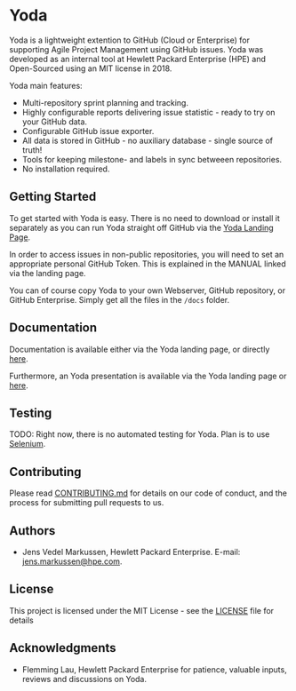 # Yoda

Yoda is a lightweight extention to GitHub (Cloud or Enterprise) for supporting Agile Project Management using GitHub issues. Yoda was developed as an internal tool at Hewlett Packard Enterprise (HPE) and Open-Sourced using an MIT license in 2018.
 
Yoda main features:
* Multi-repository sprint planning and tracking.
* Highly configurable reports delivering issue statistic - ready to try on your GitHub data. 
* Configurable GitHub issue exporter.
* All data is stored in GitHub - no auxiliary database - single source of truth!
* Tools for keeping milestone- and labels in sync betweeen repositories.
* No installation required.
 

## Getting Started

To get started with Yoda is easy. There is no need to download or install it separately as you can run Yoda straight off GitHub via the [Yoda Landing Page](https://hewlettpackard.github.io/yoda/). 

In order to access issues in non-public repositories, you will need to set an appropriate personal GitHub Token. This is explained in the MANUAL linked via the landing page.

You can of course copy Yoda to your own Webserver, GitHub repository, or GitHub Enterprise. Simply get all the files in the `/docs` folder.


## Documentation

Documentation is available either via the Yoda landing page, or directly [here](docs/MANUAL.md).

Furthermore, an Yoda presentation is available via the Yoda landing page or [here](docs/Yoda-Agile-Project-Management-with-GitHub.pdf).


## Testing

TODO: Right now, there is no automated testing for Yoda. Plan is to use [Selenium](http://www.seleniumhq.org/). 


## Contributing

Please read [CONTRIBUTING.md](CONTRIBUTING.md) for details on our code of conduct, and the process for submitting pull requests to us.


## Authors

* Jens Vedel Markussen, Hewlett Packard Enterprise. E-mail: jens.markussen@hpe.com.


## License

This project is licensed under the MIT License - see the [LICENSE](LICENSE) file for details


## Acknowledgments

* Flemming Lau, Hewlett Packard Enterprise for patience, valuable inputs, reviews and discussions on Yoda.
